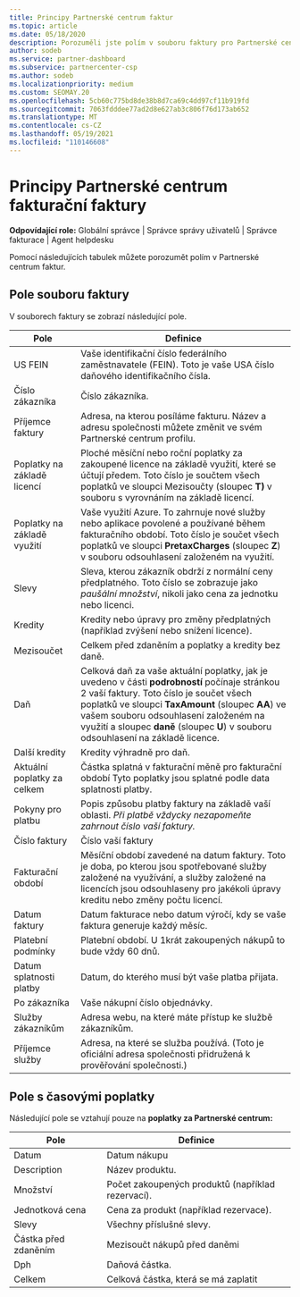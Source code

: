 ```yaml
---
title: Principy Partnerské centrum faktur
ms.topic: article
ms.date: 05/18/2020
description: Porozuměli jste polím v souboru faktury pro Partnerské centrum fakturaci. Zahrnutá jsou pole a definice pro všechna pole faktury a pole s časovými poplatky.
author: sodeb
ms.service: partner-dashboard
ms.subservice: partnercenter-csp
ms.author: sodeb
ms.localizationpriority: medium
ms.custom: SEOMAY.20
ms.openlocfilehash: 5cb60c775bd8de38b8d7ca69c4dd97cf11b919fd
ms.sourcegitcommit: 7063fdddee77ad2d8e627ab3c806f76d173ab652
ms.translationtype: MT
ms.contentlocale: cs-CZ
ms.lasthandoff: 05/19/2021
ms.locfileid: "110146608"
---
```

# <a name="understand-partner-center-billing-invoice-fields"></a>Principy Partnerské centrum fakturační faktury

**Odpovídající role:** Globální správce | Správce správy uživatelů | Správce fakturace | Agent helpdesku

Pomocí následujících tabulek můžete porozumět polím v Partnerské centrum faktur.

## <a name="invoice-file-fields"></a>Pole souboru faktury

V souborech faktury se zobrazí následující pole.

| Pole | Definice |
| ----- | ---------- |
| US FEIN | Vaše identifikační číslo federálního zaměstnavatele (FEIN). Toto je vaše USA číslo daňového identifikačního čísla. |
| Číslo zákazníka | Číslo zákazníka. |
| Příjemce faktury | Adresa, na kterou posíláme fakturu. Název a adresu společnosti můžete změnit ve svém Partnerské centrum profilu. |
| Poplatky na základě licencí | Ploché měsíční nebo roční poplatky za zakoupené licence na základě využití, které se účtují předem. Toto číslo je součtem všech  poplatků ve sloupci Mezisoučty (sloupec **T)** v souboru s vyrovnáním na základě licencí. |
| Poplatky na základě využití | Vaše využití Azure. To zahrnuje nové služby nebo aplikace povolené a používané během fakturačního období. Toto číslo je součet všech poplatků ve sloupci **PretaxCharges** (sloupec **Z**) v souboru odsouhlasení založeném na využití. |
| Slevy | Sleva, kterou zákazník obdrží z normální ceny předplatného. Toto číslo se zobrazuje jako *paušální množství*, nikoli jako cena za jednotku nebo licenci. |
| Kredity | Kredity nebo úpravy pro změny předplatných (například zvýšení nebo snížení licence). |
| Mezisoučet | Celkem před zdaněním a poplatky a kredity bez daně. |
| Daň | Celková daň za vaše aktuální poplatky, jak je uvedeno v části **podrobností** počínaje stránkou 2 vaší faktury. Toto číslo je součet všech poplatků ve sloupci **TaxAmount** (sloupec **AA**) ve vašem souboru odsouhlasení založeném na využití a sloupec **daně** (sloupec **U**) v souboru odsouhlasení na základě licence. |
| Další kredity | Kredity výhradně pro daň. |
| Aktuální poplatky za celkem | Částka splatná v fakturační měně pro fakturační období Tyto poplatky jsou splatné podle data splatnosti platby. |
| Pokyny pro platbu | Popis způsobu platby faktury na základě vaší oblasti. *Při platbě vždycky nezapomeňte zahrnout číslo vaší faktury.* |
| Číslo faktury | Číslo vaší faktury |
| Fakturační období | Měsíční období zavedené na datum faktury. Toto je doba, po kterou jsou spotřebované služby založené na využívání, a služby založené na licencích jsou odsouhlaseny pro jakékoli úpravy kreditu nebo změny počtu licencí. |
| Datum faktury | Datum fakturace nebo datum výročí, kdy se vaše faktura generuje každý měsíc. |
| Platební podmínky | Platební období. U 1krát zakoupených nákupů to bude vždy 60 dnů. |
| Datum splatnosti platby | Datum, do kterého musí být vaše platba přijata. |
| Po zákazníka | Vaše nákupní číslo objednávky. |
| Služby zákazníkům | Adresa webu, na které máte přístup ke službě zákazníkům. |
| Příjemce služby | Adresa, na které se služba používá. (Toto je oficiální adresa společnosti přidružená k prověřování společnosti.) |

## <a name="one-time-charges-fields"></a>Pole s časovými poplatky

Následující pole se vztahují pouze na **poplatky za Partnerské centrum:**

| Pole | Definice |
| ----- | ---------- |
| Datum | Datum nákupu |
| Description | Název produktu. |
| Množství | Počet zakoupených produktů (například rezervací). |
| Jednotková cena | Cena za produkt (například rezervace). |
| Slevy | Všechny příslušné slevy. |
| Částka před zdaněním | Mezisoučt nákupů před daněmi |
| Dph | Daňová částka. |
| Celkem | Celková částka, která se má zaplatit |
